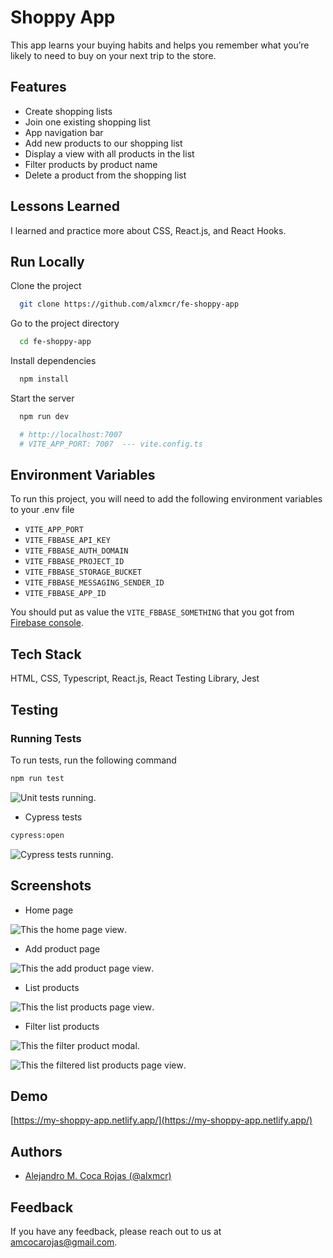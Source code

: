 
# Shoppy App

This app learns your buying habits and helps you remember what you’re likely to need to buy on your next trip to the store.

## Features

- Create shopping lists
- Join one existing shopping list
- App navigation bar
- Add new products to our shopping list
- Display a view with all products in the list
- Filter products by product name
- Delete a product from the shopping list

  
## Lessons Learned

I learned and practice more about CSS, React.js, and React Hooks.

## Run Locally

Clone the project

```bash
  git clone https://github.com/alxmcr/fe-shoppy-app
```

Go to the project directory

```bash
  cd fe-shoppy-app
```

Install dependencies

```bash
  npm install
```

Start the server

```bash
  npm run dev

  # http://localhost:7007 
  # VITE_APP_PORT: 7007  --- vite.config.ts
```
  
## Environment Variables

To run this project, you will need to add the following environment variables to your .env file

- `VITE_APP_PORT`
- `VITE_FBBASE_API_KEY`
- `VITE_FBBASE_AUTH_DOMAIN`
- `VITE_FBBASE_PROJECT_ID`
- `VITE_FBBASE_STORAGE_BUCKET`
- `VITE_FBBASE_MESSAGING_SENDER_ID`
- `VITE_FBBASE_APP_ID`

You should put as value the `VITE_FBBASE_SOMETHING` that you got from [Firebase console](https://console.firebase.google.com/).

  
## Tech Stack

HTML, CSS, Typescript, React.js, React Testing Library, Jest

## Testing

### Running Tests

To run tests, run the following command

```bash
npm run test
```

![Unit tests running](https://my-shoppy-app.netlify.app/screenshots/testing/01-react-testing-library-jest.png "Unit tests running").


- Cypress tests

```bash
cypress:open
```

![Cypress tests running](https://my-shoppy-app.netlify.app/screenshots/testing/02-testing-cypress.png "Cypress tests running").


## Screenshots

- Home page

![This the home page view](https://my-shoppy-app.netlify.app/screenshots/views/01-home-page.png "Home page screenshot").

- Add product page

![This the add product page view](https://my-shoppy-app.netlify.app/screenshots/views/02-add-product-page.png "add product page screenshot").

- List products

![This the list products page view](https://my-shoppy-app.netlify.app/screenshots/views/03-product-list-page.png "list products page screenshot").

- Filter list products

![This the filter product modal](https://my-shoppy-app.netlify.app/screenshots/views/04-filter-products-modal.png "filter products modal screenshot").

![This the filtered list products page view](https://my-shoppy-app.netlify.app/screenshots/views/05-filter-product-results.png "filtered list products page screenshot").
  
## Demo

[https://my-shoppy-app.netlify.app/](https://my-shoppy-app.netlify.app/)

## Authors

- [Alejandro M. Coca Rojas (@alxmcr)](https://www.github.com/alxmcr)

## Feedback

If you have any feedback, please reach out to us at amcocarojas@gmail.com.

  
